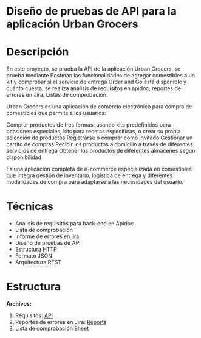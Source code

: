 # Diseño de pruebas de API para la aplicación Urban Grocers
# Descripción

En este proyecto, se prueba la API de la aplicación Urban Grocers, se prueba mediante Postman las funcionalidades de agregar comestibles a un kit y comprobar si el servicio de entrega Order and Go está disponible y cuánto cuesta, se realiza análisis de requisitos en apidoc, reportes de errores en Jira, Listas de comprobación.
 
Urban Grocers es una aplicación de comercio electrónico para compra de comestibles que permite a los usuarios:

Comprar productos de tres formas: usando kits predefinidos para ocasiones especiales, kits para recetas específicas, o crear su propia selección de productos
Registrarse o comprar como invitado
Gestionar un carrito de compras
Recibir los productos a domicilio a través de diferentes servicios de entrega
Obtener los productos de diferentes almacenes según disponibilidad
 
Es una aplicación completa de e-commerce especializada en comestibles que integra gestión de inventario, logística de entrega y diferentes modalidades de compra para adaptarse a las necesidades del usuario.

# Técnicas

- Análisis de requisitos para back-end en Apidoc
- Lista de comprobación
- Informe de errores en jira
- Diseño de pruebas de API
- Estructura HTTP
- Formato JSON
- Arquitectura REST

# Estructura
<strong>Archivos:</strong>

1.	Requisitos: [API](https://practicum-content.s3.us-west-1.amazonaws.com/new-markets/qa-sprint-3/QA_3.1.1_Requisitos_para_el_back-end_de_Urban.grocers.pdf)
2.	Reportes de errores en Jira: [Reports](https://fede24.atlassian.net/issues/?jql=project+%3D+%22S4%22+ORDER+BY+created+DESC&atlOrigin=eyJpIjoiMzQzOWU2NTRhOWQwNDc2YWI4NDJhZTNmNzgwN2QzNDciLCJwIjoiaiJ9)
3.	Lista de comprobación [Sheet](https://docs.google.com/spreadsheets/d/1063k7-8BKTOlFFeKdL50TbhA2HhgfgM-/edit?usp=sharing&ouid=105660489015748579866&rtpof=true&sd=true)
